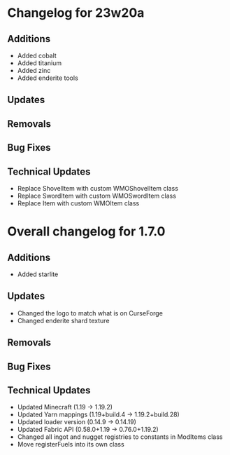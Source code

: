 # Changelog for 23w20a

## Additions

- Added cobalt
- Added titanium
- Added zinc
- Added enderite tools

## Updates

## Removals

## Bug Fixes

## Technical Updates

- Replace ShovelItem with custom WMOShovelItem class
- Replace SwordItem with custom WMOSwordItem class
- Replace Item with custom WMOItem class

# Overall changelog for 1.7.0

## Additions

- Added starlite

## Updates

- Changed the logo to match what is on CurseForge
- Changed enderite shard texture

## Removals

## Bug Fixes

## Technical Updates

- Updated Minecraft (1.19 -> 1.19.2)
- Updated Yarn mappings (1.19+build.4 -> 1.19.2+build.28)
- Updated loader version (0.14.9 -> 0.14.19)
- Updated Fabric API (0.58.0+1.19 -> 0.76.0+1.19.2)
- Changed all ingot and nugget registries to constants in ModItems class
- Move registerFuels into its own class
